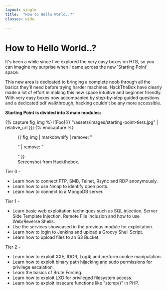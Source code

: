 ```yaml
---
layout: single
title:  "How to Hello World..?"
classes: wide

---
```


# How to Hello World..?


It's been a while since I've explored the very easy boxes on HTB, so you can imagine my surprise when I came across the new 'Starting Point' space.

This new area is dedicated to bringing a complete noob through all the basics they'll need before trying harder machines. 
HackTheBox have clearly made a lot of effort in making this new space intuitive and beginner friendly. With very easy boxes now accompanied by step-by-step guided questions and a dedicated pdf walkthrough, hacking couldn't be any more accessible.

**Starting Point is divided into 3 main modules:**

{% capture fig_img %}
![Foo]({{ "/assets/images/starting-point-tiers.jpg" | relative_url }})
{% endcapture %}

<figure>
  {{ fig_img | markdownify | remove: "<p>" | remove: "</p>" }}
  <figcaption>Screenshot from Hackthebox.</figcaption>
</figure>

Tier 0 - 
* Learn how to connect FTP, SMB, Telnet, Rsync and RDP anonymously.
* Learn how to use Nmap to identify open ports.
* Learn how to connect to a MongoDB server.

Tier 1 - 
* Learn basic web exploitation techniques such as SQL injection, Server Side Template Injection, Remote File Inclusion and how to use Web/Reverse Shells.
* Use the services showcased in the previous module for exploitation.
* Learn how to login to Jenkins and upload a Groovy Shell Script.
* Learn how to upload files to an S3 Bucket.

Tier 2 -
* Learn how to exploit XXE, IDOR, Log4j and perform cookie manipulation.
* Learn how to exploit binary path hijacking and sudo permissions for privilege escalation.
* Learn the basics of Brute Forcing.
* Learn how to exploit LXD for privileged filesystem access.
* Learn how to exploit insecure functions like "stcmp()" in PHP.

